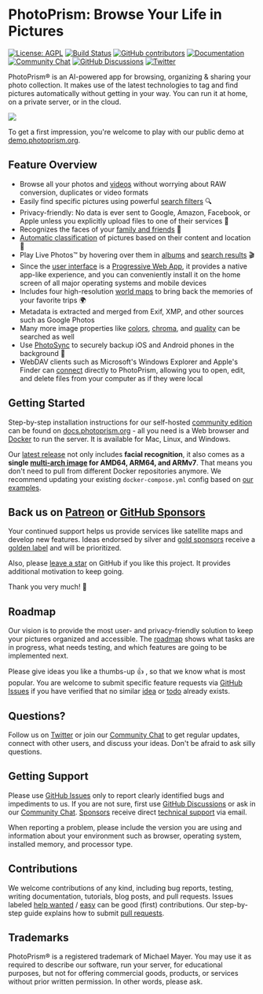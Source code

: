 PhotoPrism: Browse Your Life in Pictures
========================================

[![License: AGPL](https://img.shields.io/badge/license-AGPL-blue.svg)][license]
[![Build Status](https://drone.photoprism.app/api/badges/photoprism/photoprism/status.svg?ref=refs/heads/develop)][ci]
[![GitHub contributors](https://img.shields.io/github/contributors/photoprism/photoprism.svg)](https://github.com/photoprism/photoprism/graphs/contributors/)
[![Documentation](https://img.shields.io/badge/read-the%20docs-4aa087.svg)][docs]
[![Community Chat](https://img.shields.io/badge/chat-on%20gitter-4aa087.svg)][chat]
[![GitHub Discussions](https://img.shields.io/badge/ask-%20on%20github-4d6a91.svg)][ask]
[![Twitter](https://img.shields.io/badge/follow-@photoprism_app-00acee.svg)][twitter]

PhotoPrism® is an AI-powered app for browsing, organizing & sharing your photo collection.
It makes use of the latest technologies to tag and find pictures automatically without getting in your way.
You can run it at home, on a private server, or in the cloud.

![](https://dl.photoprism.org/img/ui/desktop-1000px.jpg)

To get a first impression, you're welcome to play with our public demo at [demo.photoprism.org](https://demo.photoprism.org/).

## Feature Overview ##

* Browse all your photos and [videos](https://demo.photoprism.org/videos) without worrying about RAW conversion, duplicates or video formats
* Easily find specific pictures using powerful [search filters](https://demo.photoprism.org/browse?view=cards&q=flower%20color%3Ared) 🔍
* Privacy-friendly: No data is ever sent to Google, Amazon, Facebook, or Apple unless you explicitly upload files to one of their services 🔐
* Recognizes the faces of your [family and friends](https://demo.photoprism.org/people) 💎
* [Automatic classification](https://demo.photoprism.org/labels) of pictures based on their content and location 🌈
* Play Live Photos™ by hovering over them in [albums](https://demo.photoprism.org/albums) and [search results](https://demo.photoprism.org/browse?view=cards&q=type%3Alive) 🎬
* Since the [user interface](https://demo.photoprism.org/) is a [Progressive Web App](https://developer.mozilla.org/en-US/docs/Web/Progressive_web_apps),
  it provides a native app-like experience, and you can conveniently install it on the home screen of all major operating systems and mobile devices
* Includes four high-resolution [world maps](https://demo.photoprism.org/places) to bring back the memories of your favorite trips 🌍
* Metadata is extracted and merged from Exif, XMP, and other sources such as Google Photos
* Many more image properties like [colors](https://demo.photoprism.org/browse?view=cards&q=color:red), [chroma](https://demo.photoprism.org/browse?view=cards&q=mono%3Atrue), and [quality](https://demo.photoprism.org/review) can be searched as well
* Use [PhotoSync](https://www.photosync-app.com/) to securely backup iOS and Android phones in the background 📡
* WebDAV clients such as Microsoft's Windows Explorer and Apple's Finder can [connect](https://docs.photoprism.org/user-guide/sync/webdav/) directly to PhotoPrism, allowing you to open, edit, and delete files from your computer as if they were local

## Getting Started ##

Step-by-step installation instructions for our self-hosted [community edition](https://photoprism.app/get) can be found 
on [docs.photoprism.org](https://docs.photoprism.org/getting-started/) -
all you need is a Web browser and [Docker](https://docs.docker.com/get-docker/) to run the server. 
It is available for Mac, Linux, and Windows.

Our [latest release](https://docs.photoprism.org/release-notes/) not only includes 
**facial recognition**, it also comes as a 
**single [multi-arch image](https://hub.docker.com/r/photoprism/photoprism) for AMD64, ARM64, and ARMv7**. 
That means you don't need to pull from different Docker repositories anymore.
We recommend updating your existing `docker-compose.yml` config based on 
[our examples](https://dl.photoprism.org/docker/).

## Back us on [Patreon](https://www.patreon.com/photoprism) or [GitHub Sponsors](https://github.com/sponsors/photoprism) ##

Your continued support helps us provide services like satellite maps and develop new features.
Ideas endorsed by silver and [gold sponsors](SPONSORS.md) receive a [golden label](https://github.com/photoprism/photoprism/issues?q=is%3Aissue+is%3Aopen+label%3Asponsor) and will be prioritized.

Also, please [leave a star](https://github.com/photoprism/photoprism/stargazers) on GitHub if you like this project. 
It provides additional motivation to keep going.

Thank you very much! 💜

## Roadmap ##

Our vision is to provide the most user- and privacy-friendly solution to keep your pictures organized and accessible.
The [roadmap](https://github.com/photoprism/photoprism/projects/5) shows what tasks are in progress, 
what needs testing, and which features are going to be implemented next.

Please give ideas you like a thumbs-up 👍  , so that we know what is most popular.
You are welcome to submit specific feature requests via [GitHub Issues](https://github.com/photoprism/photoprism/issues)
if you have verified that no similar [idea](https://github.com/photoprism/photoprism/labels/idea) or
[todo](https://github.com/photoprism/photoprism/labels/todo) already exists.

## Questions?

Follow us on [Twitter](https://twitter.com/photoprism_app) or join our [Community Chat](https://gitter.im/browseyourlife/community)
to get regular updates, connect with other users, and discuss your ideas. Don't be afraid to ask silly questions.

## Getting Support ##

Please use [GitHub Issues](https://github.com/photoprism/photoprism/issues) only to report clearly identified bugs and 
impediments to us. If you are not sure, first use [GitHub Discussions](https://github.com/photoprism/photoprism/discussions) 
or ask in our [Community Chat](https://gitter.im/browseyourlife/community). [Sponsors](https://docs.photoprism.org/funding/) 
receive direct [technical support](https://photoprism.app/contact) via email.

When reporting a problem, please include the version you are using and information
about your environment such as browser, operating system, installed memory, and
processor type.

## Contributions ##

We welcome contributions of any kind, including bug reports, testing, writing documentation, 
tutorials, blog posts, and pull requests. Issues labeled 
[help wanted](https://github.com/photoprism/photoprism/labels/help%20wanted) / 
[easy](https://github.com/photoprism/photoprism/issues?q=is%3Aissue+is%3Aopen+label%3Aeasy) can be
good (first) contributions. Our step-by-step guide explains how to submit 
[pull requests](https://docs.photoprism.org/developer-guide/pull-requests/).

## Trademarks ##

PhotoPrism® is a registered trademark of Michael Mayer. You may use it as required to describe 
our software, run your server, for educational purposes, but not for offering commercial 
goods, products, or services without prior written permission. In other words, please ask.

[wiki:classification]: https://github.com/photoprism/photoprism/wiki/Image-Classification
[wiki:xmp]: https://github.com/photoprism/photoprism/wiki/XMP
[wiki:geocoding]: https://github.com/photoprism/photoprism/wiki/Geocoding
[wiki:raw]: https://github.com/photoprism/photoprism/wiki/Converting-RAW-to-JPEG
[license]: https://github.com/photoprism/photoprism/blob/develop/LICENSE
[patreon]: https://www.patreon.com/photoprism
[paypal]: https://www.paypal.me/photoprism
[goreport]: https://goreportcard.com/report/github.com/photoprism/photoprism
[coverage]: https://codecov.io/gh/photoprism/photoprism
[ci]: https://drone.photoprism.app/photoprism/photoprism
[docs]: https://docs.photoprism.org/
[issuehunt]: https://issuehunt.io/repos/119160553
[chat]: https://gitter.im/browseyourlife/community
[ask]: https://github.com/photoprism/photoprism/discussions
[twitter]: https://twitter.com/photoprism_app
[unfunded issues]: https://github.com/photoprism/photoprism/issues?q=is%3Aissue+is%3Aopen+label%3Aunfunded
[sponsored issues]: https://github.com/photoprism/photoprism/issues?q=is%3Aissue+is%3Aopen+label%3Asponsor
